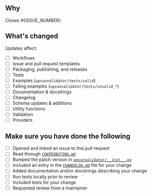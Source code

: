 <!--
Thanks for contributing to the Upsun Validator project!

If you haven't contributed before, see our [contributing guide](../CONTRIBUTING.md).
-->

## Why

Closes #{ISSUE_NUMBER}

<!--
  If there's an existing issue for your change, please link to it.
  If there's not an existing issue, please describe the reason for the change in detail.
-->

## What's changed

<!--
  Give an overview of the changes you made.
  Make it clear what's in scope for the review (so reviewers know what to look for).
-->

Updates affect:

- [ ] Workflows
- [ ] Issue and pull request templates
- [ ] Packaging, publishing, and releases
- [ ] Tests
- [ ] Examples (`upsunvalidator/tests/valid`)
- [ ] Failing examples (`upsunvalidator/tests/invalid_*`)
- [ ] Documentation & docstrings
- [ ] Changelog
- [ ] Schema updates & additions
- [ ] Utility functions
- [ ] Validation
- [ ] Providers

<!-- Describe your updates below this line. Feel free to uncomment/select items in the list above as well. -->

## Make sure you have done the following

- [ ] Opened and linked an issue to this pull request
- [ ] Read through [`CONTRIBUTING.md`](../CONTRIBUTING.md)
- [ ] Bumped the patch version in [`upsunvalidator/__init__.py`](../upsunvalidator/__init__.py)
- [ ] Included an entry in the [`CHANGELOG.md`](../CHANGELOG.md) file for your change
- [ ] Added documentation and/or docstrings describing your change
- [ ] Run tests locally prior to review
- [ ] Included tests for your change
- [ ] Requested review from a maintainer

